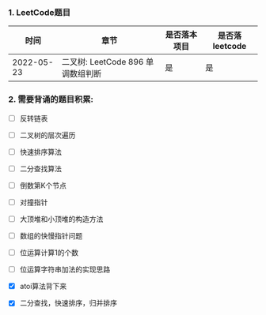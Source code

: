 ### 1. LeetCode题目
|  时间   | 章节| 是否落本项目| 是否落leetcode|
|  ----  | ----  |----  |----  |
| 2022-05-23  |二叉树: LeetCode 896 单调数组判断|是 |是 |

### 2. 需要背诵的题目积累:

- [ ] 反转链表

- [ ] 二叉树的层次遍历

- [ ] 快速排序算法

- [ ] 二分查找算法

- [ ] 倒数第K个节点

- [ ] 对撞指针

- [ ] 大顶堆和小顶堆的构造方法

- [ ] 数组的快慢指针问题

- [ ] 位运算计算1的个数

- [ ] 位运算字符串加法的实现思路

- [x] atoi算法背下来

- [x] 二分查找，快速排序，归并排序
